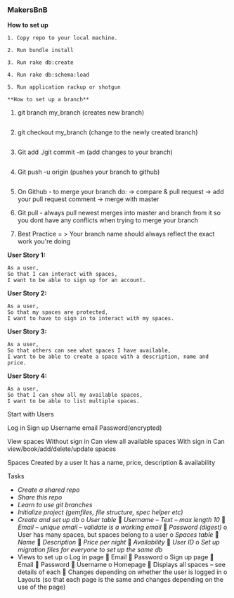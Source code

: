 ### MakersBnB ###

**How to set up**
```
1. Copy repo to your local machine.
```
```
2. Run bundle install
```
```
3. Run rake db:create
```
```
4. Run rake db:schema:load
```
```
5. Run application rackup or shotgun
```
```
**How to set up a branch**
```
1. git branch my_branch (creates new branch)
```
```
2. git checkout my_branch (change to the newly created branch)
```
```
3. Git add ./git commit -m (add changes to your branch)
```
```
4. Git push -u origin (pushes your branch to github)
```
```
5. On Github - to merge your branch do:
-> compare & pull request
-> add your pull request comment
-> merge with master 

6. Git pull - always pull newest merges into master and branch from it so you dont have any conflicts when trying to merge your branch

7. Best Practice = > Your branch name should always reflect the exact work you're doing 

**User Story 1:**
```
As a user, 
So that I can interact with spaces, 
I want to be able to sign up for an account.
```
**User Story 2:**
```
As a user, 
So that my spaces are protected, 
I want to have to sign in to interact with my spaces. 
```
**User Story 3:**
```
As a user, 
So that others can see what spaces I have available,
I want to be able to create a space with a description, name and price. 
```
**User Story 4:**
```
As a user, 
So that I can show all my available spaces,
I want to be able to list multiple spaces. 
```

Start with Users

Log in
Sign up
	Username
    email
	Password(encrypted)

View spaces
	Without sign in
		Can view all available spaces
	With sign in
		Can view/book/add/delete/update spaces

Spaces
	Created by a user
	It has a name, price, description & availability

Tasks
-	<em> Create a shared repo </em>
-	<em> Share this repo </em>
-	<em> Learn to use git branches </em>
-	<em> Initialize project (gemfiles, file structure, spec helper etc) </em>
-	<em> Create and set up db </em>
o	<em> User table </em>
	    <em> Username – Text – max length 10 </em>
	    <em> Email – unique email – validate is a working email </em>
	    <em> Password (digest) </em>
o	User has many spaces, but spaces belong to a user </em>
o	<em> Spaces table </em>
	    <em> Name </em>
	    <em> Description </em>
	    <em> Price per night </em>
	    <em> Availability </em>
	    <em> User ID </em>
o	<em> Set up migration files for everyone to set up the same db </em>
-	Views to set up
o	Log in page 
	    Email
	    Password
o	Sign up page
	    Email
	    Password
	    Username
o	Homepage
	    Displays all spaces – see details of each
	    Changes depending on whether the user is logged in
o	Layouts (so that each page is the same and changes depending on the use of the page)
